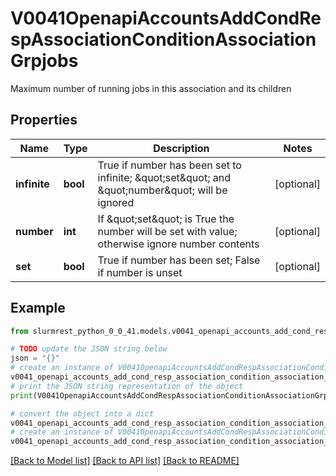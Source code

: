# V0041OpenapiAccountsAddCondRespAssociationConditionAssociationGrpjobs

Maximum number of running jobs in this association and its children

## Properties

Name | Type | Description | Notes
------------ | ------------- | ------------- | -------------
**infinite** | **bool** | True if number has been set to infinite; \&quot;set\&quot; and \&quot;number\&quot; will be ignored | [optional] 
**number** | **int** | If \&quot;set\&quot; is True the number will be set with value; otherwise ignore number contents | [optional] 
**set** | **bool** | True if number has been set; False if number is unset | [optional] 

## Example

```python
from slurmrest_python_0_0_41.models.v0041_openapi_accounts_add_cond_resp_association_condition_association_grpjobs import V0041OpenapiAccountsAddCondRespAssociationConditionAssociationGrpjobs

# TODO update the JSON string below
json = "{}"
# create an instance of V0041OpenapiAccountsAddCondRespAssociationConditionAssociationGrpjobs from a JSON string
v0041_openapi_accounts_add_cond_resp_association_condition_association_grpjobs_instance = V0041OpenapiAccountsAddCondRespAssociationConditionAssociationGrpjobs.from_json(json)
# print the JSON string representation of the object
print(V0041OpenapiAccountsAddCondRespAssociationConditionAssociationGrpjobs.to_json())

# convert the object into a dict
v0041_openapi_accounts_add_cond_resp_association_condition_association_grpjobs_dict = v0041_openapi_accounts_add_cond_resp_association_condition_association_grpjobs_instance.to_dict()
# create an instance of V0041OpenapiAccountsAddCondRespAssociationConditionAssociationGrpjobs from a dict
v0041_openapi_accounts_add_cond_resp_association_condition_association_grpjobs_from_dict = V0041OpenapiAccountsAddCondRespAssociationConditionAssociationGrpjobs.from_dict(v0041_openapi_accounts_add_cond_resp_association_condition_association_grpjobs_dict)
```
[[Back to Model list]](../README.md#documentation-for-models) [[Back to API list]](../README.md#documentation-for-api-endpoints) [[Back to README]](../README.md)


